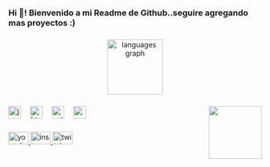 <h3 align="left">Hi 👋! Bienvenido a mi Readme de Github..seguire agregando mas proyectos :)</h3>

###

<div align="center">
  <img src="https://github-readme-stats.vercel.app/api/top-langs?username=System67-sys&locale=es&hide_title=false&layout=compact&card_width=320&langs_count=6&theme=aura&hide_border=true&custom_title=Lenguajes%20Conocidos" height="110" alt="languages graph"  />
</div>

###

<img align="right" height="105" src="https://pa1.aminoapps.com/6123/538d82671f671fa0a586c7f14f0b13a864220aa0_hq.gif"  />

###

<div align="left">
  <img src="https://cdn.jsdelivr.net/gh/devicons/devicon/icons/javascript/javascript-plain.svg" height="25" alt="javascript logo"  />
  <img width="10" />
  <img src="https://cdn.jsdelivr.net/gh/devicons/devicon/icons/html5/html5-original-wordmark.svg" height="25" alt="html5 logo"  />
  <img width="10" />
  <img src="https://cdn.jsdelivr.net/gh/devicons/devicon/icons/python/python-original.svg" height="25" alt="python logo"  />
  <img width="10" />
  <img src="https://cdn.jsdelivr.net/gh/devicons/devicon/icons/css3/css3-original.svg" height="25" alt="css3 logo"  />
</div>

###

<div align="left">
  <a href="http://www.youtube.com/@menosfps3361" target="_blank">
    <img src="https://raw.githubusercontent.com/maurodesouza/profile-readme-generator/master/src/assets/icons/social/youtube/default.svg" width="40" height="25" alt="youtube logo"  />
  </a>
  <a href="https://www.instagram.com/menosfps5" target="_blank">
    <img src="https://raw.githubusercontent.com/maurodesouza/profile-readme-generator/master/src/assets/icons/social/instagram/default.svg" width="40" height="25" alt="instagram logo"  />
  </a>
  <a href="https://twitch.tv/menosfps6" target="_blank">
    <img src="https://raw.githubusercontent.com/maurodesouza/profile-readme-generator/master/src/assets/icons/social/twitch/default.svg" width="40" height="25" alt="twitch logo"  />
  </a>
</div>

###
